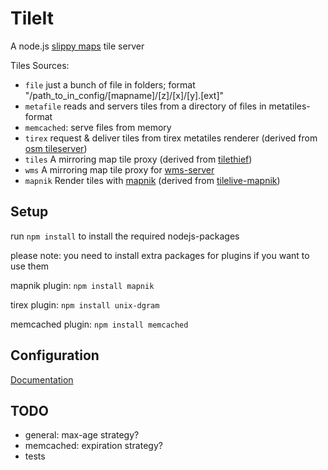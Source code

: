 # TileIt

A node.js [slippy maps](http://wiki.openstreetmap.org/wiki/Slippy_map_tilenames) tile server

Tiles Sources:
* `file` just a bunch of file in folders; format "/path_to_in_config/[mapname]/[z]/[x]/[y].[ext]"
* `metafile` reads and servers tiles from a directory of files in metatiles-format
* `memcached`: serve files from memory
* `tirex` request & deliver tiles from tirex metatiles renderer (derived from [osm tileserver](http://svn.openstreetmap.org/applications/utils/tirex/tileserver/))
* `tiles` A mirroring map tile proxy (derived from [tilethief](https://github.com/yetzt/tilethief.git))
* `wms` A mirroring map tile proxy for [wms-server](http://en.wikipedia.org/wiki/Web_Map_Service)
* `mapnik` Render tiles with [mapnik](https://github.com/mapnik) (derived from [tilelive-mapnik](https://github.com/mapbox/tilelive-mapnik))

## Setup

run `npm install` to install the required nodejs-packages

please note: you need to install extra packages for plugins if you want to use them

mapnik plugin: `npm install mapnik`

tirex plugin:	`npm install unix-dgram`

memcached plugin:  `npm install memcached`


## Configuration

[Documentation](https://github.com/ffalt/tileit/wiki)


## TODO

* general: max-age strategy?
* memcached: expiration strategy?
* tests

